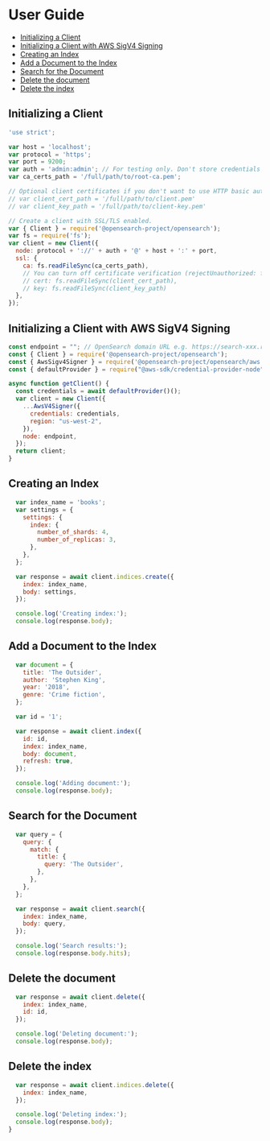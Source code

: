 # User Guide

- [Initializing a Client](#initializing-a-client)
- [Initializing a Client with AWS SigV4 Signing](#initializing-a-client-with-aws-sigv4-signing)
- [Creating an Index](#creating-an-index)
- [Add a Document to the Index](#add-a-document-to-the-index)
- [Search for the Document](#search-for-the-document)
- [Delete the document](#delete-the-document)
- [Delete the index](#delete-the-index)


## Initializing a Client
```javascript
'use strict';

var host = 'localhost';
var protocol = 'https';
var port = 9200;
var auth = 'admin:admin'; // For testing only. Don't store credentials in code.
var ca_certs_path = '/full/path/to/root-ca.pem';

// Optional client certificates if you don't want to use HTTP basic authentication.
// var client_cert_path = '/full/path/to/client.pem'
// var client_key_path = '/full/path/to/client-key.pem'

// Create a client with SSL/TLS enabled.
var { Client } = require('@opensearch-project/opensearch');
var fs = require('fs');
var client = new Client({
  node: protocol + '://' + auth + '@' + host + ':' + port,
  ssl: {
    ca: fs.readFileSync(ca_certs_path),
    // You can turn off certificate verification (rejectUnauthorized: false) if you're using self-signed certificates with a hostname mismatch.
    // cert: fs.readFileSync(client_cert_path),
    // key: fs.readFileSync(client_key_path)
  },
});
```

## Initializing a Client with AWS SigV4 Signing

```javascript
const endpoint = ""; // OpenSearch domain URL e.g. https://search-xxx.region.es.amazonaws.com
const { Client } = require('@opensearch-project/opensearch');
const { AwsSigv4Signer } = require('@opensearch-project/opensearch/aws');
const { defaultProvider } = require("@aws-sdk/credential-provider-node");

async function getClient() {
  const credentials = await defaultProvider()();
  var client = new Client({
    ...AwsV4Signer({
      credentials: credentials,
      region: "us-west-2",
    }),
    node: endpoint,
  });
  return client;
}
```

## Creating an Index

```javascript
  var index_name = 'books';
  var settings = {
    settings: {
      index: {
        number_of_shards: 4,
        number_of_replicas: 3,
      },
    },
  };

  var response = await client.indices.create({
    index: index_name,
    body: settings,
  });

  console.log('Creating index:');
  console.log(response.body);
```

## Add a Document to the Index 

```javascript
  var document = {
    title: 'The Outsider',
    author: 'Stephen King',
    year: '2018',
    genre: 'Crime fiction',
  };

  var id = '1';

  var response = await client.index({
    id: id,
    index: index_name,
    body: document,
    refresh: true,
  });

  console.log('Adding document:');
  console.log(response.body);
```

## Search for the Document

```javascript
  var query = {
    query: {
      match: {
        title: {
          query: 'The Outsider',
        },
      },
    },
  };

  var response = await client.search({
    index: index_name,
    body: query,
  });

  console.log('Search results:');
  console.log(response.body.hits);
```

## Delete the document

```javascript
  var response = await client.delete({
    index: index_name,
    id: id,
  });

  console.log('Deleting document:');
  console.log(response.body);
```

## Delete the index

```javascript
  var response = await client.indices.delete({
    index: index_name,
  });

  console.log('Deleting index:');
  console.log(response.body);
}
```